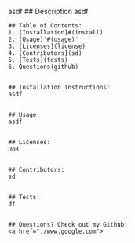  asdf
    ## Description
    asdf

    ## Table of Contents:
    1. [Installation]#(install)
    2. [Usage]'#(usage)'
    3. [Licenses](license)
    4. [Contributors](sd)
    5. [Tests](tests)
    6. Questions(github)


    ## Installation Instructions:
    asdf


    ## Usage:
    asdf


    ## Licenses:
    UoR


    ## Contributors:
    sd


    ## Tests:
    df


    ## Questions? Check out my Github! 
    <a href="./www.google.com">
    
    